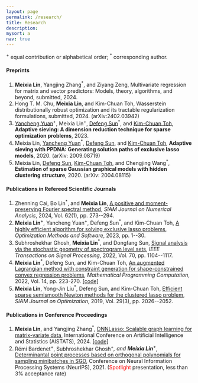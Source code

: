 ```yaml
---
layout: page
permalink: /research/
title: Research
description: 
mysort: a
nav: true
---
```


<sup>+</sup> equal contribution or alphabetical order; <sup>*</sup> corresponding author.

<h4>Preprints</h4>

1. <strong>Meixia Lin</strong>, Yangjing Zhang<sup>*</sup>, and Ziyang Zeng, Multivariate regression for matrix and vector predictors: Models, theory, algorithms, and beyond, submitted, 2024.
2. Hong T. M. Chu, <strong>Meixia Lin</strong>, and Kim-Chuan Toh, Wasserstein distributionally robust optimization and its tractable regularization formulations, submitted, 2024. (arXiv:2402.03942)
3. <a href="https://sites.google.com/site/yuanyanchengpaul/home" style="text-decoration: underline;"> Yancheng Yuan</a><sup>+</sup>, Meixia Lin<sup>+</sup>, <a href="https://www.polyu.edu.hk/ama/profile/dfsun/" style="text-decoration: underline;"> Defeng Sun</a><sup>*</sup>, and <a href="https://blog.nus.edu.sg/mattohkc/" style="text-decoration: underline;"> Kim-Chuan Toh</a>, <strong>Adaptive sieving: A dimension reduction technique for sparse optimization problems</strong>, 2023.
4. Meixia Lin, <a href="https://sites.google.com/site/yuanyanchengpaul/home" style="text-decoration: underline;"> Yancheng Yuan</a><sup>*</sup>, <a href="https://www.polyu.edu.hk/ama/profile/dfsun/" style="text-decoration: underline;"> Defeng Sun</a>, and <a href="https://blog.nus.edu.sg/mattohkc/" style="text-decoration: underline;"> Kim-Chuan Toh</a>, <strong>Adaptive sieving with PPDNA: Generating solution paths of exclusive lasso models</strong>, 2020. (arXiv: 2009.08719)
5. Meixia Lin, <a href="https://www.polyu.edu.hk/ama/profile/dfsun/" style="text-decoration: underline;"> Defeng Sun</a>, <a href="https://blog.nus.edu.sg/mattohkc/" style="text-decoration: underline;"> Kim-Chuan Toh</a>, and Chengjing Wang<sup>*</sup>, <strong>Estimation of sparse Gaussian graphical models with hidden clustering structure</strong>, 2020. (arXiv: 2004.08115)


<h4>Publications in Refereed Scientific Journals</h4>

1. Zhenning Cai, Bo Lin<sup>*</sup>, and <strong>Meixia Lin</strong>, <a href="https://epubs.siam.org/doi/10.1137/23M1563918" style="text-decoration: underline;"> A positive and moment-preserving Fourier spectral method</a>, _SIAM Journal on Numerical Analysis_, 2024, Vol. 62(1), pp. 273--294.
2. <strong>Meixia Lin</strong><sup>+</sup>, Yancheng Yuan<sup>+</sup>, Defeng Sun<sup>*</sup>, and Kim-Chuan Toh, <a href="https://www.tandfonline.com/doi/full/10.1080/10556788.2023.2253356" style="text-decoration: underline;"> A highly efficient algorithm for solving exclusive lasso problems</a>, _Optimization Methods and Software_, 2023, pp. 1--30.
3. Subhroshekhar Ghosh, <strong>Meixia Lin</strong><sup>*</sup>, and Dongfang Sun, <a href="https://ieeexplore.ieee.org/document/9720125" style="text-decoration: underline;"> Signal analysis via the stochastic geometry of spectrogram level sets</a>, _IEEE Transactions on Signal Processing_, 2022, Vol. 70, pp. 1104--1117.
4. <strong>Meixia Lin</strong><sup>*</sup>, Defeng Sun, and Kim-Chuan Toh, <a href="https://link.springer.com/article/10.1007/s12532-021-00210-0" style="text-decoration: underline;"> An augmented Lagrangian method with constraint generation for shape-constrained convex regression problems</a>, _Mathematical Programming Computation_, 2022, Vol. 14, pp. 223-270. <a href="https://doi.org/10.5281/zenodo.5543733" style="text-decoration: underline;">[code]</a>
5. <strong>Meixia Lin</strong>, Yong-Jin Liu<sup>*</sup>, Defeng Sun, and Kim-Chuan Toh, <a href="https://epubs.siam.org/doi/abs/10.1137/18M1207752" style="text-decoration: underline;"> Efficient sparse semismooth Newton methods for the clustered lasso problem</a>, _SIAM Journal on Optimization_, 2019, Vol. 29(3), pp. 2026--2052.




<h4>Publications in Conference Proceedings</h4>

1. <strong>Meixia Lin</strong>, and Yangjing Zhang<sup>*</sup>, <a href="https://proceedings.mlr.press/v238/lin24b.html" style="text-decoration: underline;"> DNNLasso: Scalable graph learning for matrix-variate data</a>, International Conference on Artificial Intelligence and Statistics (AISTATS), 2024. <a href="https://github.com/YangjingZhang/DNNLasso" style="text-decoration: underline;">[code]</a>
2. Rémi Bardenet<sup>+</sup>, Subhroshekhar Ghosh<sup>+*</sup>, and <strong>Meixia Lin</strong><sup>+*</sup>, <a href="https://dl.acm.org/doi/10.5555/3540261.3541502" style="text-decoration: underline;"> Determinantal point processes based on orthogonal polynomials for sampling minibatches in SGD</a>, Conference on Neural Information Processing Systems (NeurIPS), 2021. (<span style="color:red">Spotlight</span> presentation, less than 3% acceptance rate)
   



